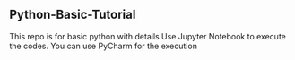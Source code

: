 ## Python-Basic-Tutorial

This repo is for basic python with details
Use Jupyter Notebook to execute the codes.
You can use PyCharm for the execution 
